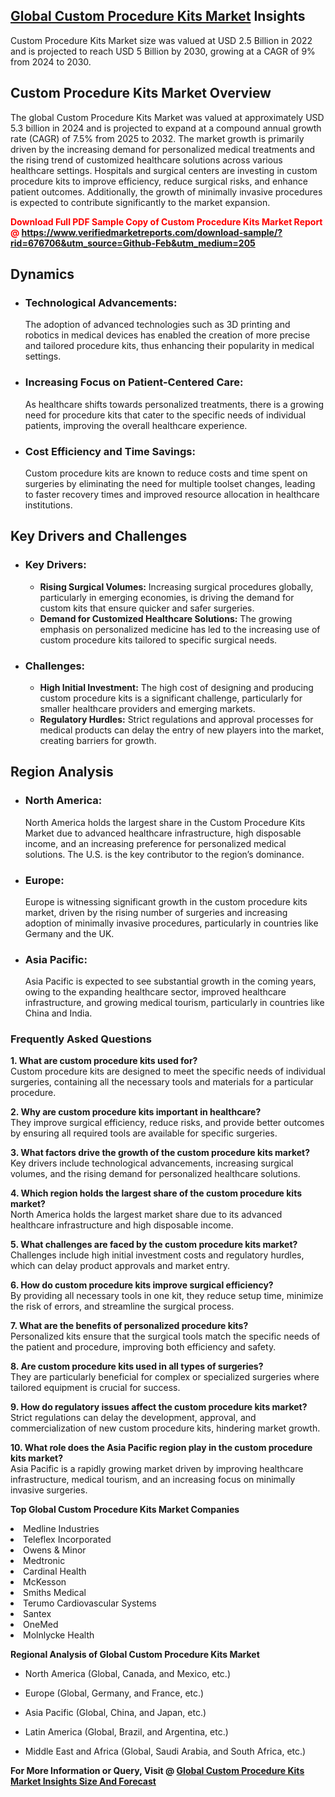<h2><a href="https://www.verifiedmarketreports.com/download-sample/?rid=676706&amp;utm_source=Github&amp;utm_medium=205" target="_blank">Global Custom Procedure Kits Market</a> Insights</h2><p>Custom Procedure Kits Market size was valued at USD 2.5 Billion in 2022 and is projected to reach USD 5 Billion by 2030, growing at a CAGR of 9% from 2024 to 2030.</p><p> <h2>Custom Procedure Kits Market Overview</h2> <p>The global Custom Procedure Kits Market was valued at approximately USD 5.3 billion in 2024 and is projected to expand at a compound annual growth rate (CAGR) of 7.5% from 2025 to 2032. The market growth is primarily driven by the increasing demand for personalized medical treatments and the rising trend of customized healthcare solutions across various healthcare settings. Hospitals and surgical centers are investing in custom procedure kits to improve efficiency, reduce surgical risks, and enhance patient outcomes. Additionally, the growth of minimally invasive procedures is expected to contribute significantly to the market expansion.</p> <p><strong><p><span class=""><span style="color: #ff0000;"><strong>Download Full PDF Sample Copy of Custom Procedure Kits Market Report</strong> @ </span><a href="https://www.verifiedmarketreports.com/download-sample/?rid=676706&amp;utm_source=Github-Feb&amp;utm_medium=205" target="_blank">https://www.verifiedmarketreports.com/download-sample/?rid=676706&amp;utm_source=Github-Feb&amp;utm_medium=205</a></span></p></strong></p> <h2>Dynamics</h2> <ul> <li><h3>Technological Advancements:</h3> The adoption of advanced technologies such as 3D printing and robotics in medical devices has enabled the creation of more precise and tailored procedure kits, thus enhancing their popularity in medical settings.</li> <li><h3>Increasing Focus on Patient-Centered Care:</h3> As healthcare shifts towards personalized treatments, there is a growing need for procedure kits that cater to the specific needs of individual patients, improving the overall healthcare experience.</li> <li><h3>Cost Efficiency and Time Savings:</h3> Custom procedure kits are known to reduce costs and time spent on surgeries by eliminating the need for multiple toolset changes, leading to faster recovery times and improved resource allocation in healthcare institutions.</li> </ul> <h2>Key Drivers and Challenges</h2> <ul> <li><h3>Key Drivers:</h3> <ul> <li><strong>Rising Surgical Volumes:</strong> Increasing surgical procedures globally, particularly in emerging economies, is driving the demand for custom kits that ensure quicker and safer surgeries.</li> <li><strong>Demand for Customized Healthcare Solutions:</strong> The growing emphasis on personalized medicine has led to the increasing use of custom procedure kits tailored to specific surgical needs.</li> </ul> </li> <li><h3>Challenges:</h3> <ul> <li><strong>High Initial Investment:</strong> The high cost of designing and producing custom procedure kits is a significant challenge, particularly for smaller healthcare providers and emerging markets.</li> <li><strong>Regulatory Hurdles:</strong> Strict regulations and approval processes for medical products can delay the entry of new players into the market, creating barriers for growth.</li> </ul> </li> </ul> <h2>Region Analysis</h2> <ul> <li><h3>North America:</h3> North America holds the largest share in the Custom Procedure Kits Market due to advanced healthcare infrastructure, high disposable income, and an increasing preference for personalized medical solutions. The U.S. is the key contributor to the region’s dominance.</li> <li><h3>Europe:</h3> Europe is witnessing significant growth in the custom procedure kits market, driven by the rising number of surgeries and increasing adoption of minimally invasive procedures, particularly in countries like Germany and the UK.</li> <li><h3>Asia Pacific:</h3> Asia Pacific is expected to see substantial growth in the coming years, owing to the expanding healthcare sector, improved healthcare infrastructure, and growing medical tourism, particularly in countries like China and India.</li> </ul> <h3>Frequently Asked Questions</h3> <p><strong>1. What are custom procedure kits used for?</strong><br>Custom procedure kits are designed to meet the specific needs of individual surgeries, containing all the necessary tools and materials for a particular procedure.</p> <p><strong>2. Why are custom procedure kits important in healthcare?</strong><br>They improve surgical efficiency, reduce risks, and provide better outcomes by ensuring all required tools are available for specific surgeries.</p> <p><strong>3. What factors drive the growth of the custom procedure kits market?</strong><br>Key drivers include technological advancements, increasing surgical volumes, and the rising demand for personalized healthcare solutions.</p> <p><strong>4. Which region holds the largest share of the custom procedure kits market?</strong><br>North America holds the largest market share due to its advanced healthcare infrastructure and high disposable income.</p> <p><strong>5. What challenges are faced by the custom procedure kits market?</strong><br>Challenges include high initial investment costs and regulatory hurdles, which can delay product approvals and market entry.</p> <p><strong>6. How do custom procedure kits improve surgical efficiency?</strong><br>By providing all necessary tools in one kit, they reduce setup time, minimize the risk of errors, and streamline the surgical process.</p> <p><strong>7. What are the benefits of personalized procedure kits?</strong><br>Personalized kits ensure that the surgical tools match the specific needs of the patient and procedure, improving both efficiency and safety.</p> <p><strong>8. Are custom procedure kits used in all types of surgeries?</strong><br>They are particularly beneficial for complex or specialized surgeries where tailored equipment is crucial for success.</p> <p><strong>9. How do regulatory issues affect the custom procedure kits market?</strong><br>Strict regulations can delay the development, approval, and commercialization of new custom procedure kits, hindering market growth.</p> <p><strong>10. What role does the Asia Pacific region play in the custom procedure kits market?</strong><br>Asia Pacific is a rapidly growing market driven by improving healthcare infrastructure, medical tourism, and an increasing focus on minimally invasive surgeries.</p> </p><p><strong>Top Global Custom Procedure Kits Market Companies</strong></p><div data-test-id=""><p><li>Medline Industries</li><li> Teleflex Incorporated</li><li> Owens & Minor</li><li> Medtronic</li><li> Cardinal Health</li><li> McKesson</li><li> Smiths Medical</li><li> Terumo Cardiovascular Systems</li><li> Santex</li><li> OneMed</li><li> Molnlycke Health</li></p><div><strong>Regional Analysis of&nbsp;Global Custom Procedure Kits Market</strong></div><ul><li dir="ltr"><p dir="ltr">North America&nbsp;(Global, Canada, and Mexico, etc.)</p></li><li dir="ltr"><p dir="ltr">Europe (Global, Germany, and France, etc.)</p></li><li dir="ltr"><p dir="ltr">Asia Pacific&nbsp;(Global, China, and Japan, etc.)</p></li><li dir="ltr"><p dir="ltr">Latin America&nbsp;(Global, Brazil, and Argentina, etc.)</p></li><li dir="ltr">Middle East and Africa&nbsp;(Global, Saudi Arabia, and South Africa, etc.)</li></ul><p><strong>For More Information or Query, Visit @&nbsp;</strong><strong><a href="https://www.verifiedmarketreports.com/product/custom-procedure-kits-market/?utm_source=Github&amp;utm_medium=205" target="_blank">Global Custom Procedure Kits Market Insights Size And Forecast</a></strong></p></div>
